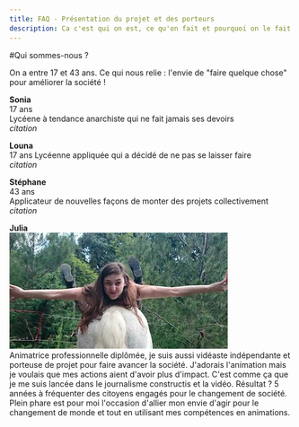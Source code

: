 ```yaml
---
title: FAQ - Présentation du projet et des porteurs
description: Ca c'est qui on est, ce qu'on fait et pourquoi on le fait.
---
```


#Qui sommes-nous ?

On a entre 17 et 43 ans. Ce qui nous relie : l'envie de "faire quelque chose" pour améliorer la société !

**Sonia**  
17 ans  
Lycéene à tendance anarchiste qui ne fait jamais ses devoirs  
*citation*

**Louna**  
17 ans
Lycéenne appliquée qui a décidé de ne pas se laisser faire  
*citation*  

**Stéphane**  
43 ans  
Applicateur de nouvelles façons de monter des projets collectivement  
*citation*

**Julia**  
![Photo Ju](https://github.com/pleinphare/documentation/blob/master/media/Profil%20Ju%20.png)  
Animatrice professionnelle diplômée, je suis aussi vidéaste indépendante et porteuse de projet pour faire avancer la société. 
J'adorais l'animation mais je voulais que mes actions aient d'avoir plus d'impact. C'est comme ça que je me suis lancée dans le journalisme constructis et la vidéo. Résultat ? 5 années à fréquenter des citoyens engagés pour le changement de société. 
Plein phare est pour moi l'occasion d'allier mon envie d'agir pour le changement de monde et tout en utilisant mes compétences en animations. 

